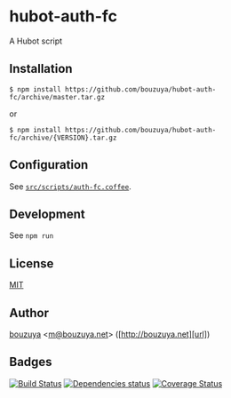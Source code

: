 # hubot-auth-fc

A Hubot script

## Installation

    $ npm install https://github.com/bouzuya/hubot-auth-fc/archive/master.tar.gz

or

    $ npm install https://github.com/bouzuya/hubot-auth-fc/archive/{VERSION}.tar.gz

## Configuration

See [`src/scripts/auth-fc.coffee`](src/scripts/auth-fc.coffee).

## Development

See `npm run`

## License

[MIT](LICENSE)

## Author

[bouzuya][user] &lt;[m@bouzuya.net][mail]&gt; ([http://bouzuya.net][url])

## Badges

[![Build Status][travis-badge]][travis]
[![Dependencies status][david-dm-badge]][david-dm]
[![Coverage Status][coveralls-badge]][coveralls]

[travis]: https://travis-ci.org/bouzuya/hubot-auth-fc
[travis-badge]: https://travis-ci.org/bouzuya/hubot-auth-fc.svg?branch=master
[david-dm]: https://david-dm.org/bouzuya/hubot-auth-fc
[david-dm-badge]: https://david-dm.org/bouzuya/hubot-auth-fc.png
[coveralls]: https://coveralls.io/r/bouzuya/hubot-auth-fc
[coveralls-badge]: https://img.shields.io/coveralls/bouzuya/hubot-auth-fc.svg
[user]: https://github.com/bouzuya
[mail]: mailto:m@bouzuya.net
[url]: http://bouzuya.net

